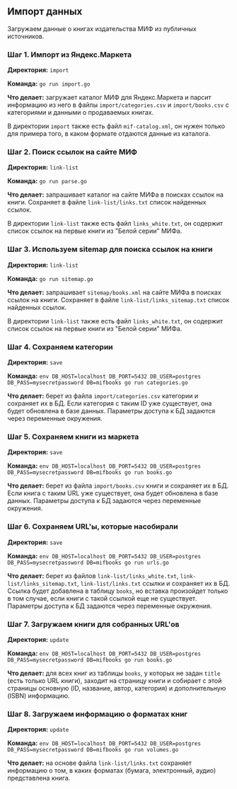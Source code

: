 ## Импорт данных

Загружаем данные о книгах издательства МИФ из публичных источников.

### Шаг 1. Импорт из Яндекс.Маркета

__Директория:__ `import`

__Команда:__ `go run import.go`

__Что делает:__ загружает каталог МИФ для Яндекс.Маркета и парсит информацию из него в файлы `import/categories.csv` и `import/books.csv`
с категориями и данными о продаваемых книгах. 

В директории `import` также есть файл `mif-catalog.xml`, он нужен 
только для примера того, в каком формате отдаются данные из каталога.


### Шаг 2. Поиск ссылок на сайте МИФ

__Директория:__ `link-list`

__Команда:__ `go run parse.go`

__Что делает:__ запрашивает каталог на сайте МИФа в поисках ссылок на книги. 
Сохраняет в файле `link-list/links.txt` список найденных ссылок.

В директории `link-list` также есть файл `links_white.txt`, он содержит список ссылок на первые книги из "Белой серии" МИФа.

### Шаг 3. Используем sitemap для поиска ссылок на книги

__Директория:__ `link-list`

__Команда:__ `go run sitemap.go`

__Что делает:__ запрашивает `sitemap/books.xml` на сайте МИФа в поисках ссылок на книги. 
Сохраняет в файле `link-list/links_sitemap.txt` список найденных ссылок.

В директории `link-list` также есть файл `links_white.txt`, он содержит список ссылок на первые книги из "Белой серии" МИФа.


### Шаг 4. Сохраняем категории

__Директория:__ `save`

__Команда:__ `env DB_HOST=localhost DB_PORT=5432 DB_USER=postgres DB_PASS=mysecretpassword DB=mifbooks go run categories.go`

__Что делает:__ берет из файла `import/categories.csv` категории и сохраняет их в БД.
Если категория с таким ID уже существует, она будет обновлена в базе данных. 
Параметры доступа к БД задаются через переменные окружения.

### Шаг 5. Сохраняем книги из маркета

__Директория:__ `save`

__Команда:__ `env DB_HOST=localhost DB_PORT=5432 DB_USER=postgres DB_PASS=mysecretpassword DB=mifbooks go run books.go`

__Что делает:__ берет из файла `import/books.csv` книги и сохраняет их в БД.
Если книга с таким URL уже существует, она будет обновлена в базе данных.
Параметры доступа к БД задаются через переменные окружения.

### Шаг 6. Сохраняем URL'ы, которые насобирали

__Директория:__ `save`

__Команда:__ `env DB_HOST=localhost DB_PORT=5432 DB_USER=postgres DB_PASS=mysecretpassword DB=mifbooks go run urls.go`

__Что делает:__ берет из файлов `link-list/links_white.txt`, `link-list/links_sitemap.txt`, `link-list/links.txt`
ссылки и сохраняет их в БД. Ссылка будет добавлена в таблицу `books`, но вставка произойдет только в том случае, 
если книги с такой ссылкой еще не существует.
Параметры доступа к БД задаются через переменные окружения.

### Шаг 7. Загружаем книги для собранных URL'ов

__Директория:__ `update`

__Команда:__ `env DB_HOST=localhost DB_PORT=5432 DB_USER=postgres DB_PASS=mysecretpassword DB=mifbooks go run books.go`

__Что делает:__ для всех книг из таблицы `books`, у которых не задан `title` (есть только URL книги), заходит
на страницу книги и собирает с этой страницы основную (ID, название, автор, категория) и дополнительную (ISBN)
информацию.

### Шаг 8. Загружаем информацию о форматах книг

__Директория:__ `update`

__Команда:__ `env DB_HOST=localhost DB_PORT=5432 DB_USER=postgres DB_PASS=mysecretpassword DB=mifbooks go run volumes.go`

__Что делает:__ на основе файла `link-list/links.txt` сохраняет информацию о том, в каких форматах (бумага, электронный, аудио) представлена книга.
